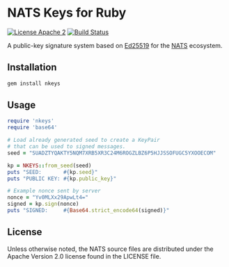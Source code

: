 # NATS Keys for Ruby

[![License Apache 2](https://img.shields.io/badge/License-Apache2-blue.svg)](https://www.apache.org/licenses/LICENSE-2.0)
[![Build Status](https://travis-ci.org/nats-io/ruby-nkeys.svg?branch=master)](http://travis-ci.org/nats-io/ruby-nkeys)

A public-key signature system based on [Ed25519](https://ed25519.cr.yp.to/) for the [NATS](https://nats.io) ecosystem.

## Installation

```sh
gem install nkeys
```

## Usage

```ruby
require 'nkeys'
require 'base64'

# Load already generated seed to create a KeyPair 
# that can be used to signed messages.
seed = "SUADZTYQAKTY5NQM7XRB5XR3C24M6ROGZLBZ6P5HJJSSOFUGC5YXOOECOM"

kp = NKEYS::from_seed(seed)
puts "SEED:       #{kp.seed}"
puts "PUBLIC KEY: #{kp.public_key}"

# Example nonce sent by server
nonce = "Yv0MLXx29ApwLt4="
signed = kp.sign(nonce)
puts "SIGNED:     #{Base64.strict_encode64(signed)}"
```

## License

Unless otherwise noted, the NATS source files are distributed
under the Apache Version 2.0 license found in the LICENSE file.
